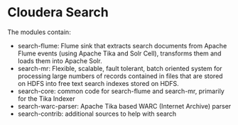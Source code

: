 # Cloudera Search

The modules contain:

* search-flume: Flume sink that extracts search documents from Apache Flume events (using Apache Tika and Solr Cell), transforms them and loads them into Apache Solr. 
* search-mr: Flexible, scalable, fault tolerant, batch oriented system for processing large numbers of records contained in files that are stored on HDFS into free text search indexes stored on HDFS.
* search-core: common code for search-flume and search-mr, primarily for the Tika Indexer
* search-warc-parser: Apache Tika based WARC (Internet Archive) parser
* search-contrib: additional sources to help with search
